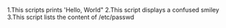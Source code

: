 1.This scripts prints 'Hello, World"
2.This script displays a confused smiley
3.This script lists the content of /etc/passwd
